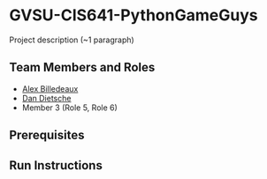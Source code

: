# GVSU-CIS641-PythonGameGuys

Project description (~1 paragraph)

## Team Members and Roles

* [Alex Billedeaux](https://github.com/alexbilledeaux/CIS641-HW2-Billedeaux)
* [Dan Dietsche](https://github.com/dannnnnnnnnn10/CIS641-HW2-Dietsche)
* Member 3 (Role 5, Role 6)

## Prerequisites

## Run Instructions
